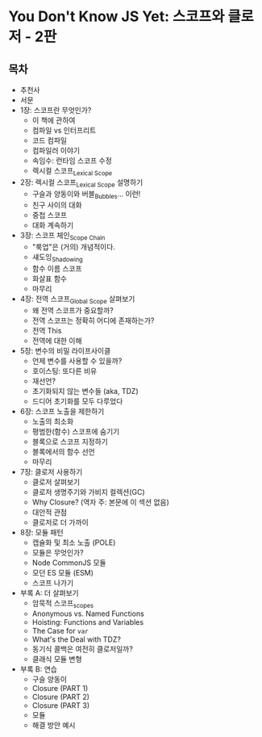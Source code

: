 # You Don't Know JS Yet: 스코프와 클로저 - 2판

## 목차

* 추천사
* 서문
* 1장: 스코프란 무엇인가?
    * 이 책에 관하여
    * 컴파일 vs 인터프리트
    * 코드 컴파일
    * 컴파일러 이야기
    * 속임수: 런타임 스코프 수정
    * 렉시컬 스코프<sub>Lexical Scope</sub>
* 2장: 렉시컬 스코프<sub>Lexical Scope</sub> 설명하기
    * 구슬과 양동이와 버블<sub>Bubbles</sub>... 이런!
    * 친구 사이의 대화
    * 중첩 스코프
    * 대화 계속하기
* 3장: 스코프 체인<sub>Scope Chain</sub>
    * "룩업"은 (거의) 개념적이다.
    * 섀도잉<sub>Shadowing</sub>
    * 함수 이름 스코프
    * 화살표 함수
    * 마무리
* 4장: 전역 스코프<sub>Global Scope</sub> 살펴보기
    * 왜 전역 스코프가 중요할까?
    * 전역 스코프는 정확히 어디에 존재하는가?
    * 전역 This
    * 전역에 대한 이해
* 5장: 변수의 비밀 라이프사이클
    * 언제 변수를 사용할 수 있을까?
    * 호이스팅: 또다른 비유
    * 재선언?
    * 초기화되지 않는 변수들 (aka, TDZ)
    * 드디어 초기화를 모두 다루었다
* 6장: 스코프 노출을 제한하기
    * 노출의 최소화
    * 평범한(함수) 스코프에 숨기기
    * 블록으로 스코프 지정하기
    * 블록에서의 함수 선언
    * 마무리
* 7장: 클로저 사용하기
    * 클로저 살펴보기
    * 클로저 생명주기와 가비지 컬렉션(GC)
    * Why Closure? (역자 주: 본문에 이 섹션 없음)
    * 대안적 관점
    * 클로저로 더 가까이
* 8장: 모듈 패턴
    * 캡슐화 및 최소 노출 (POLE)
    * 모듈은 무엇인가?
    * Node CommonJS 모듈
    * 모던 ES 모듈 (ESM)
    * 스코프 나가기
* 부록 A: 더 살펴보기
    * 암묵적 스코프<sub>scopes</sub>
    * Anonymous vs. Named Functions
    * Hoisting: Functions and Variables
    * The Case for `var`
    * What's the Deal with TDZ?
    * 동기식 콜백은 여전히 클로저일까?
    * 클래식 모듈 변형
* 부록 B: 연습
    * 구슬 양동이
    * Closure (PART 1)
    * Closure (PART 2)
    * Closure (PART 3)
    * 모듈
    * 해결 방안 예시
